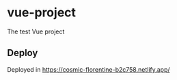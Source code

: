 # vue-project

The test Vue project

## Deploy

Deployed in https://cosmic-florentine-b2c758.netlify.app/
